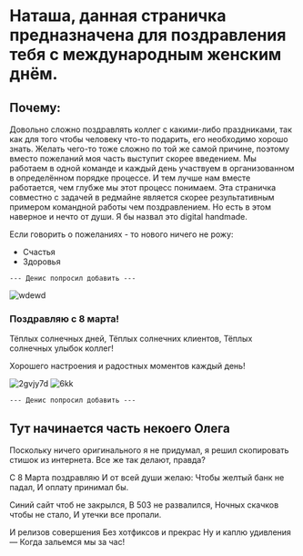 # Наташа, данная страничка предназначена для поздравления тебя с международным женским днём.

## Почему:

Довольно сложно поздравлять коллег с какими-либо праздниками, так как для того чтобы человеку что-то подарить, его необходимо хорошо знать. Желать чего-то тоже сложно по той же самой причине, поэтому вместо пожеланий моя часть выступит скорее введением.
Мы работаем в одной команде и каждый день участвуем в организованном в определённом порядке процессе. И тем лучше нам вместе работается, чем глубже мы этот процесс понимаем. Эта страничка совместно с задачей в редмайне является скорее результативным примером командной работы чем поздравлением. Но есть в этом наверное и нечто от души. Я бы назвал это digital handmade.

Если говорить о пожеланиях - то нового ничего не рожу:
* Счастья
* Здоровья

`--- Денис попросил добавить ---`

![wdewd](https://user-images.githubusercontent.com/621014/53895887-03f74000-4044-11e9-9453-fb01df732782.gif)

### Поздравляю с 8 марта!

Тёплых солнечных дней, 
Тёплых солнечних клиентов,
Тёплых солнечных улыбок коллег!

Хорошего настроения и радостных моментов каждый день!

![2gvjy7d](https://user-images.githubusercontent.com/621014/53895888-048fd680-4044-11e9-8adb-48afcdf5b101.gif)
![6kk](https://user-images.githubusercontent.com/621014/53895889-05286d00-4044-11e9-82a4-6793ad9f97f4.gif)

`--- Денис попросил добавить ---`

## Тут начинается часть некоего Олега
Поскольку ничего оригинального я не придумал, я решил скопировать стишок из интернета. Все же так делают, правда?

С 8 Марта поздравляю
И от всей души желаю:
Чтобы желтый банк не падал,
И оплату принимал бы.

Синий сайт чтоб не закрылся,
В 503 не развалился,
Ночных скачков чтобы не стало,
И утечки все пропали.

И релизов совершения
Без хотфиксов и прекрас
Ну и каплю удивления —
Когда зальемся мы за час!
